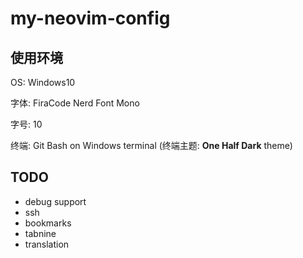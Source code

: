 # my-neovim-config

## 使用环境

OS: Windows10

字体: FiraCode Nerd Font Mono

字号: 10

终端: Git Bash on Windows terminal (终端主题: **One Half Dark** theme)

## TODO

- debug support
- ssh
- bookmarks
- tabnine
- translation

